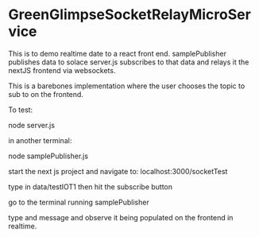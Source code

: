 # GreenGlimpseSocketRelayMicroService


This is to demo realtime date to a react front end. 
samplePublisher publishes data to solace 
server.js subscribes to that data and relays it the nextJS frontend via websockets.

This is a barebones implementation where the user chooses the topic to sub to on the frontend. 

To test:

node server.js

in another terminal:

node samplePublisher.js

start the next js project and navigate to: 
localhost:3000/socketTest

type in data/testIOT1 
then hit the subscribe button

go to the terminal running samplePublisher

type and message and observe it being populated on the frontend in realtime. 

